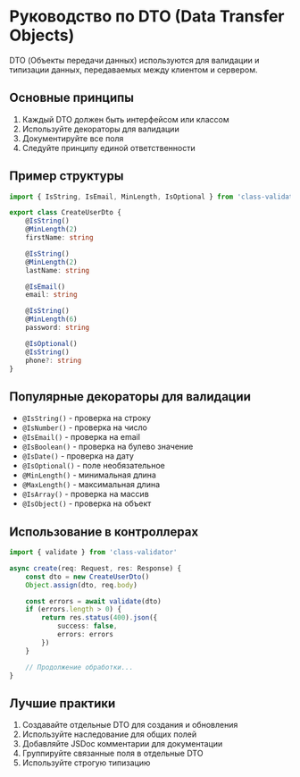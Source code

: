 # Руководство по DTO (Data Transfer Objects)

DTO (Объекты передачи данных) используются для валидации и типизации данных, передаваемых между клиентом и сервером.

## Основные принципы

1. Каждый DTO должен быть интерфейсом или классом
2. Используйте декораторы для валидации
3. Документируйте все поля
4. Следуйте принципу единой ответственности

## Пример структуры

```typescript
import { IsString, IsEmail, MinLength, IsOptional } from 'class-validator'

export class CreateUserDto {
	@IsString()
	@MinLength(2)
	firstName: string

	@IsString()
	@MinLength(2)
	lastName: string

	@IsEmail()
	email: string

	@IsString()
	@MinLength(6)
	password: string

	@IsOptional()
	@IsString()
	phone?: string
}
```

## Популярные декораторы для валидации

- `@IsString()` - проверка на строку
- `@IsNumber()` - проверка на число
- `@IsEmail()` - проверка на email
- `@IsBoolean()` - проверка на булево значение
- `@IsDate()` - проверка на дату
- `@IsOptional()` - поле необязательное
- `@MinLength()` - минимальная длина
- `@MaxLength()` - максимальная длина
- `@IsArray()` - проверка на массив
- `@IsObject()` - проверка на объект

## Использование в контроллерах

```typescript
import { validate } from 'class-validator'

async create(req: Request, res: Response) {
    const dto = new CreateUserDto()
    Object.assign(dto, req.body)

    const errors = await validate(dto)
    if (errors.length > 0) {
        return res.status(400).json({
            success: false,
            errors: errors
        })
    }

    // Продолжение обработки...
}
```

## Лучшие практики

1. Создавайте отдельные DTO для создания и обновления
2. Используйте наследование для общих полей
3. Добавляйте JSDoc комментарии для документации
4. Группируйте связанные поля в отдельные DTO
5. Используйте строгую типизацию
